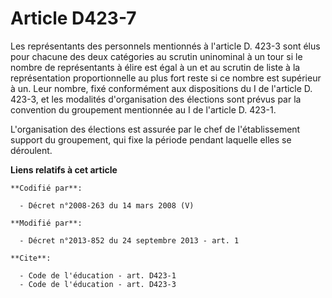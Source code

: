 # Article D423-7

Les représentants des personnels mentionnés à l'article D. 423-3 sont élus pour chacune des deux catégories au scrutin
uninominal à un tour si le nombre de représentants à élire est égal à un et au scrutin de liste à la représentation
proportionnelle au plus fort reste si ce nombre est supérieur à un. Leur nombre, fixé conformément aux dispositions du I de
l'article D. 423-3, et les modalités d'organisation des élections sont prévus par la convention du groupement mentionnée au I
de l'article D. 423-1. 

L'organisation des élections est assurée par le chef de l'établissement support du groupement, qui fixe la période pendant
laquelle elles se déroulent.

**Liens relatifs à cet article**

	**Codifié par**:

	  - Décret n°2008-263 du 14 mars 2008 (V)

	**Modifié par**:

	  - Décret n°2013-852 du 24 septembre 2013 - art. 1

	**Cite**:

	  - Code de l'éducation - art. D423-1
	  - Code de l'éducation - art. D423-3
